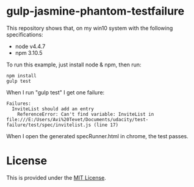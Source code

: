 # gulp-jasmine-phantom-testfailure

This repository shows that, on my win10 system with the following specifications:

* node v4.4.7
* npm 3.10.5

To run this example, just install node & npm, then run:

```
npm install
gulp test
```

When I run "gulp test" I get one failure: 

```
Failures:
  InviteList should add an entry
    ReferenceError: Can't find variable: InviteList in file:///E:/Users/Avi%20Tevet/Documents/udacity/test-failure/test/spec/invitelist.js (line 17)
```    

When I open the generated specRunner.html in chrome, the test passes.

# License

This is provided under the [MIT License](http://choosealicense.com/licenses/mit/).



